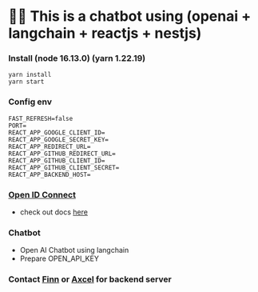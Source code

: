 # 🦜🔗 This is a chatbot using (openai + langchain + reactjs + nestjs) 
### Install (node 16.13.0) (yarn 1.22.19)
    yarn install
    yarn start
    

    
### Config env
    FAST_REFRESH=false
    PORT=
    REACT_APP_GOOGLE_CLIENT_ID=
    REACT_APP_GOOGLE_SECRET_KEY=
    REACT_APP_REDIRECT_URL=
    REACT_APP_GITHUB_REDIRECT_URL=
    REACT_APP_GITHUB_CLIENT_ID=
    REACT_APP_GITHUB_CLIENT_SECRET=
    REACT_APP_BACKEND_HOST=
    
### [Open ID Connect](https://developers.google.com/identity/openid-connect/openid-connect)
  - check out docs [here](src/components/authentication/login/LoginForm.tsx#L96)
### Chatbot
  - Open AI Chatbot using langchain
  - Prepare OPEN_API_KEY

### Contact [Finn](mailto:chien.170901@gmail.com) or [Axcel](datdinhquoc1310@gmail.com) for backend server
